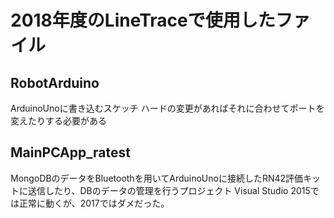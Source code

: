# 2018年度のLineTraceで使用したファイル
## RobotArduino
ArduinoUnoに書き込むスケッチ
ハードの変更があればそれに合わせてポートを変えたりする必要がある

## MainPCApp_ratest
MongoDBのデータをBluetoothを用いてArduinoUnoに接続したRN42評価キットに送信したり、DBのデータの管理を行うプロジェクト
Visual Studio 2015では正常に動くが、2017ではダメだった。
